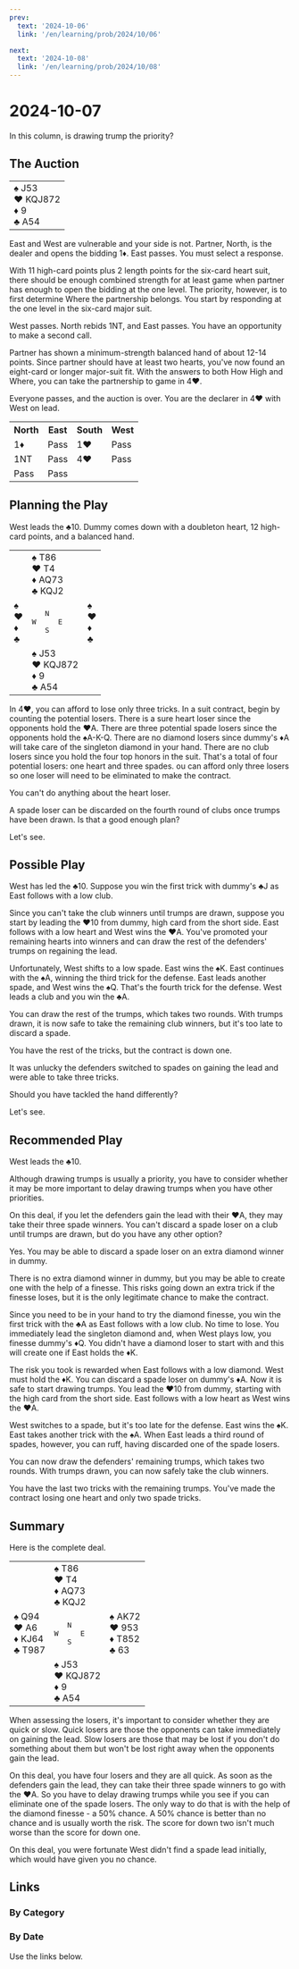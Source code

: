 ```yaml
---
prev:
  text: '2024-10-06'
  link: '/en/learning/prob/2024/10/06'

next:
  text: '2024-10-08'
  link: '/en/learning/prob/2024/10/08'
---
```


# 2024-10-07

In this column, is drawing trump the priority?

<Badge type="warning" text="Play"/>

## The Auction

<table class="hand">
	<tr>
		<td>♠ J53<br>♥ KQJ872<br>♦ 9<br>♣ A54</td>
	</tr>
</table>

East and West are vulnerable and your side is not. Partner, North, is the dealer and opens the bidding 1♦. East passes. You must select a response.

With 11 high-card points plus 2 length points for the six-card heart suit, there should be enough combined strength for at least game when partner has enough to open the bidding at the one level. The priority, however, is to first determine Where the partnership belongs. You start by responding at the one level in the six-card major suit.

West passes. North rebids 1NT, and East passes. You have an opportunity to make a second call.

Partner has shown a minimum-strength balanced hand of about 12-14 points. Since partner should have at least two hearts, you've now found an eight-card or longer major-suit fit. With the answers to both How High and Where, you can take the partnership to game in 4♥.

Everyone passes, and the auction is over. You are the declarer in 4♥ with West on lead.

<table class="auction">
	<tr>
		<th>North</th>
		<th>East</th>
		<th>South</th>
		<th>West</th>
	</tr>
	<tr>
		<td>1♦</td>
		<td>Pass</td>
		<td>1♥</td>
		<td>Pass</td>
	</tr>
	<tr>
		<td>1NT</td>
		<td>Pass</td>
		<td>4♥</td>
		<td>Pass</td>
	</tr>
	<tr>
		<td>Pass</td>
		<td>Pass</td>
		<td></td>
		<td></td>
	</tr>
</table>

## Planning the Play

West leads the ♣10. Dummy comes down with a doubleton heart, 12 high-card points, and a balanced hand.

<table class="deal">
	<tr>
		<td></td>
		<td>♠ T86<br>♥ T4<br>♦ AQ73<br>♣ KQJ2</td>
		<td></td>
	</tr>
	<tr>
		<td>♠ <br>♥ <br>♦ <br>♣ </td>
		<td><pre>   N<br>W     E<br>   S</pre></td>
		<td>♠ <br>♥ <br>♦ <br>♣ </td>
	</tr>
	<tr>
		<td></td>
		<td>♠ J53<br>♥ KQJ872<br>♦ 9<br>♣ A54</td>
		<td></td>
	</tr>
</table>

In 4♥, you can afford to lose only three tricks. In a suit contract, begin by counting the potential losers. There is a sure heart loser since the opponents hold the ♥A. There are three potential spade losers since the opponents hold the ♠A-K-Q. There are no diamond losers since dummy's ♦A will take care of the singleton diamond in your hand. There are no club losers since you hold the four top honors in the suit. That's a total of four potential losers: one heart and three spades. ou can afford only three losers so one loser will need to be eliminated to make the contract.

You can't do anything about the heart loser.

A spade loser can be discarded on the fourth round of clubs once trumps have been drawn. Is that a good enough plan?

Let's see.

## Possible Play

West has led the ♣10. Suppose you win the first trick with dummy's ♣J as East follows with a low club.

Since you can't take the club winners until trumps are drawn, suppose you start by leading the ♥10 from dummy, high card from the short side. East follows with a low heart and West wins the ♥A. You've promoted your remaining hearts into winners and can draw the rest of the defenders' trumps on regaining the lead.

Unfortunately, West shifts to a low spade. East wins the ♠K. East continues with the ♠A, winning the third trick for the defense. East leads another spade, and West wins the ♠Q. That's the fourth trick for the defense. West leads a club and you win the ♣A.

You can draw the rest of the trumps, which takes two rounds. With trumps drawn, it is now safe to take the remaining club winners, but it's too late to discard a spade.

You have the rest of the tricks, but the contract is down one.

It was unlucky the defenders switched to spades on gaining the lead and were able to take three tricks.

Should you have tackled the hand differently?

Let's see.

## Recommended Play

West leads the ♣10.

Although drawing trumps is usually a priority, you have to consider whether it may be more important to delay drawing trumps when you have other priorities.

On this deal, if you let the defenders gain the lead with their ♥A, they may take their three spade winners. You can't discard a spade loser on a club until trumps are drawn, but do you have any other option?

Yes. You may be able to discard a spade loser on an extra diamond winner in dummy.

There is no extra diamond winner in dummy, but you may be able to create one with the help of a finesse. This risks going down an extra trick if the finesse loses, but it is the only legitimate chance to make the contract.

Since you need to be in your hand to try the diamond finesse, you win the first trick with the ♣A as East follows with a low club. No time to lose. You immediately lead the singleton diamond and, when West plays low, you finesse dummy's ♦Q. You didn't have a diamond loser to start with and this will create one if East holds the ♦K.

The risk you took is rewarded when East follows with a low diamond. West must hold the ♦K. You can discard a spade loser on dummy's ♦A. Now it is safe to start drawing trumps. You lead the ♥10 from dummy, starting with the high card from the short side. East follows with a low heart as West wins the ♥A.

West switches to a spade, but it's too late for the defense. East wins the ♠K. East takes another trick with the ♠A. When East leads a third round of spades, however, you can ruff, having discarded one of the spade losers.

You can now draw the defenders' remaining trumps, which takes two rounds. With trumps drawn, you can now safely take the club winners.

You have the last two tricks with the remaining trumps. You've made the contract losing one heart and only two spade tricks.

## Summary

Here is the complete deal.

<table class="deal">
	<tr>
		<td></td>
		<td>♠ T86<br>♥ T4<br>♦ AQ73<br>♣ KQJ2</td>
		<td></td>
	</tr>
	<tr>
		<td>♠ Q94<br>♥ A6<br>♦ KJ64<br>♣ T987</td>
		<td><pre>   N<br>W     E<br>   S</pre></td>
		<td>♠ AK72<br>♥ 953<br>♦ T852<br>♣ 63</td>
	</tr>
	<tr>
		<td></td>
		<td>♠ J53<br>♥ KQJ872<br>♦ 9<br>♣ A54</td>
		<td></td>
	</tr>
</table>

When assessing the losers, it's important to consider whether they are quick or slow. Quick losers are those the opponents can take immediately on gaining the lead. Slow losers are those that may be lost if you don't do something about them but won't be lost right away when the opponents gain the lead.

On this deal, you have four losers and they are all quick. As soon as the defenders gain the lead, they can take their three spade winners to go with the ♥A. So you have to delay drawing trumps while you see if you can eliminate one of the spade losers. The only way to do that is with the help of the diamond finesse - a 50% chance. A 50% chance is better than no chance and is usually worth the risk. The score for down two isn't much worse than the score for down one.

On this deal, you were fortunate West didn't find a spade lead initially, which would have given you no chance.

## Links

[<Badge type="tip" text="Go to Practice"/>](/en/practice/prob/2024/10/07)

### By Category

[<Badge type="tip" text="<--"/>](/en/learning/prob/2024/10/04)
[<Badge type="tip" text="Calendar"/>](/en/learning/calendar/2024/10)
[<Badge type="tip" text="-->"/>](/en/learning/prob/2024/10/10)

### By Date

Use the links below.